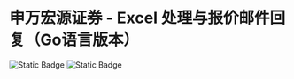 

# 申万宏源证券 - Excel 处理与报价邮件回复（Go语言版本）

![Static Badge](https://img.shields.io/badge/build-1.24-blue?style=flat&logo=go&color=%2300ADEF)
![Static Badge](https://img.shields.io/badge/Excel2013%2B-%231E8449?style=flat&logo=excel)
